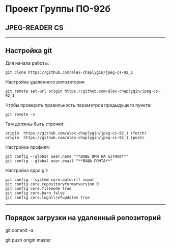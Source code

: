 # Проект Группы ПО-92б
## JPEG-READER CS

---
## Настройка git

Для начала работы:

	git clone https://github.com/alex-chaplygin/jpeg-cs-92_1


Настройка удалённого репозитория

	git remote set-url origin https://github.com/alex-chaplygin/jpeg-cs-92_1




Чтобы проверить правильность параметров предыдущего пункта:

	git remote -v

Там должны быть строчки:

	origin  https://github.com/alex-chaplygin/jpeg-cs-92_1 (fetch)
	origin  https://github.com/alex-chaplygin/jpeg-cs-92_1 (push)
	



Настройка профиля:
	
	git config --global user.name "**ВАШЕ ИМЯ НА GITHUB**"
	git config --global user.email "**ВАША ПОЧТА**"
	
Настройка ядра git:
	
	git config --system core.autocrlf input
	git config core.repositoryformatversion 0
	git config core.filemode true
	git config core.bare false
	git config core.logallrefupdates true
	

***
## Порядок загрузки на удаленный репозиторий

git commit -a

git push origin master


